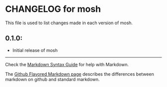 # CHANGELOG for mosh

This file is used to list changes made in each version of mosh.

## 0.1.0:

* Initial release of mosh

- - -
Check the [Markdown Syntax Guide](http://daringfireball.net/projects/markdown/syntax) for help with Markdown.

The [Github Flavored Markdown page](http://github.github.com/github-flavored-markdown/) describes the differences between markdown on github and standard markdown.
